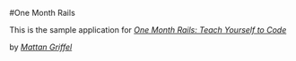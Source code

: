 #One Month Rails

This is the sample application for
[*One Month Rails: Teach Yourself to Code*](http://onemonthrails.com)

by [*Mattan Griffel*](http://mattangriffel.com)